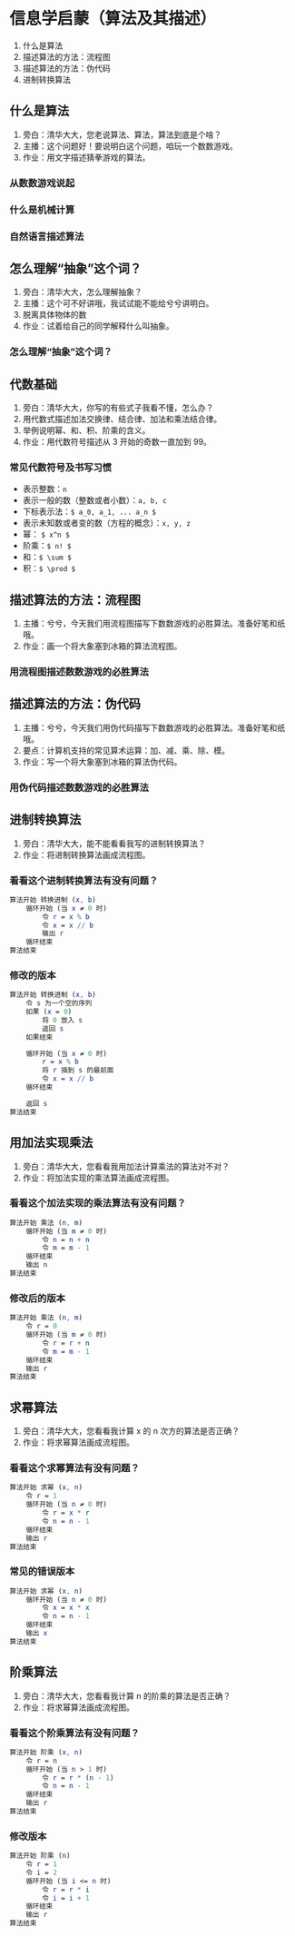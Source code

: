 # 信息学启蒙（算法及其描述）

1. 什么是算法
1. 描述算法的方法：流程图
1. 描述算法的方法：伪代码
1. 进制转换算法

		
## 什么是算法

1. 旁白：清华大大，您老说算法、算法，算法到底是个啥？
1. 主播：这个问题好！要说明白这个问题，咱玩一个数数游戏。
1. 作业：用文字描述猜拳游戏的算法。

	
### 从数数游戏说起     <!-- .element: class="fragment highlight-current-red" data-fragment-index="1" -->
### 什么是机械计算     <!-- .element: class="fragment highlight-current-red" data-fragment-index="2" -->
### 自然语言描述算法   <!-- .element: class="fragment highlight-current-red" data-fragment-index="3" -->

		
## 怎么理解“抽象”这个词？

1. 旁白：清华大大，怎么理解抽象？
1. 主播：这个可不好讲哦，我试试能不能给兮兮讲明白。
1. 脱离具体物体的数
1. 作业：试着给自己的同学解释什么叫抽象。

	
### 怎么理解“抽象”这个词？

		
## 代数基础

1. 旁白：清华大大，你写的有些式子我看不懂，怎么办？
1. 用代数式描述加法交换律、结合律、加法和乘法结合律。
1. 举例说明幂、和、积、阶乘的含义。
1. 作业：用代数符号描述从 3 开始的奇数一直加到 99。

	
### 常见代数符号及书写习惯

- 表示整数：`n`
- 表示一般的数（整数或者小数）：`a, b, c`
- 下标表示法：`$ a_0, a_1, ... a_n $`
- 表示未知数或者变的数（方程的概念）：`x, y, z`
- 幂： `$ x^n $`
- 阶乘：`$ n! $`
- 和：`$ \sum $`
- 积：`$ \prod $`

		
## 描述算法的方法：流程图

1. 主播：兮兮，今天我们用流程图描写下数数游戏的必胜算法。准备好笔和纸哦。
1. 作业：画一个将大象塞到冰箱的算法流程图。

	
### 用流程图描述数数游戏的必胜算法

		
## 描述算法的方法：伪代码

1. 主播：兮兮，今天我们用伪代码描写下数数游戏的必胜算法。准备好笔和纸哦。
1. 要点：计算机支持的常见算术运算：加、减、乘、除、模。
1. 作业：写一个将大象塞到冰箱的算法伪代码。

	
### 用伪代码描述数数游戏的必胜算法

		
## 进制转换算法

1. 旁白：清华大大，能不能看看我写的进制转换算法？
1. 作业：将进制转换算法画成流程图。

	
### 看看这个进制转换算法有没有问题？

```mathematica
算法开始 转换进制 (x, b)
    循环开始 (当 x ≠ 0 时)
        令 r = x % b
        令 x = x // b
        输出 r
    循环结束
算法结束
```

	
### 修改的版本

```mathematica
算法开始 转换进制 (x, b)
    令 s 为一个空的序列
    如果 (x = 0)
        将 0 放入 s
        返回 s
    如果结束

    循环开始 (当 x ≠ 0 时)
        r = x % b
        将 r 插到 s 的最前面
        令 x = x // b
    循环结束

    返回 s
算法结束
```

		
## 用加法实现乘法

1. 旁白：清华大大，您看看我用加法计算乘法的算法对不对？
1. 作业：将加法实现的乘法算法画成流程图。

	
### 看看这个加法实现的乘法算法有没有问题？

```mathematica []
算法开始 乘法 (n, m)
    循环开始 (当 m ≠ 0 时)
        令 n = n + n
        令 m = m - 1
    循环结束
    输出 n
算法结束
```

	
### 修改后的版本

```mathematica []
算法开始 乘法 (n, m)
    令 r = 0
    循环开始 (当 m ≠ 0 时)
        令 r = r + n
        令 m = m - 1
    循环结束
    输出 r
算法结束
```

		
## 求幂算法

1. 旁白：清华大大，您看看我计算 x 的 n 次方的算法是否正确？
1. 作业：将求幂算法画成流程图。

	
### 看看这个求幂算法有没有问题？

```mathematica []
算法开始 求幂 (x, n)
    令 r = 1
    循环开始 (当 n ≠ 0 时)
        令 r = x * r
        令 n = n - 1
    循环结束
    输出 r
算法结束
```

	
### 常见的错误版本

```mathematica []
算法开始 求幂 (x, n)
    循环开始 (当 n ≠ 0 时)
        令 x = x * x
        令 n = n - 1
    循环结束
    输出 x
算法结束
```

		
## 阶乘算法

1. 旁白：清华大大，您看看我计算 n 的阶乘的算法是否正确？
1. 作业：将求幂算法画成流程图。

	
### 看看这个阶乘算法有没有问题？

```mathematica []
算法开始 阶乘 (x, n)
    令 r = n
    循环开始 (当 n > 1 时)
        令 r = r * (n - 1)
        令 n = n - 1
    循环结束
    输出 r
算法结束
```

	
### 修改版本

```mathematica []
算法开始 阶乘 (n)
    令 r = 1
    令 i = 2
    循环开始 (当 i <= n 时)
        令 r = r * i
        令 i = i + 1
    循环结束
    输出 r
算法结束
```


